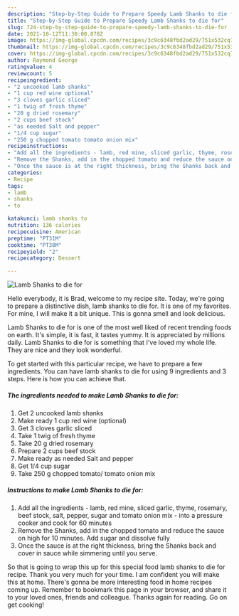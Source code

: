 ```yaml
---
description: "Step-by-Step Guide to Prepare Speedy Lamb Shanks to die for"
title: "Step-by-Step Guide to Prepare Speedy Lamb Shanks to die for"
slug: 724-step-by-step-guide-to-prepare-speedy-lamb-shanks-to-die-for
date: 2021-10-12T11:30:00.878Z
image: https://img-global.cpcdn.com/recipes/3c9c6348fbd2ad29/751x532cq70/lamb-shanks-to-die-for-recipe-main-photo.jpg
thumbnail: https://img-global.cpcdn.com/recipes/3c9c6348fbd2ad29/751x532cq70/lamb-shanks-to-die-for-recipe-main-photo.jpg
cover: https://img-global.cpcdn.com/recipes/3c9c6348fbd2ad29/751x532cq70/lamb-shanks-to-die-for-recipe-main-photo.jpg
author: Raymond George
ratingvalue: 4
reviewcount: 5
recipeingredient:
- "2 uncooked lamb shanks"
- "1 cup red wine optional"
- "3 cloves garlic sliced"
- "1 twig of fresh thyme"
- "20 g dried rosemary"
- "2 cups beef stock"
- "as needed Salt and pepper"
- "1/4 cup sugar"
- "250 g chopped tomato tomato onion mix"
recipeinstructions:
- "Add all the ingredients - lamb, red mine, sliced garlic, thyme, rosemary, beef stock, salt, pepper, sugar and tomato onion mix - into a pressure cooker and cook for 60 minutes"
- "Remove the Shanks, add in the chopped tomato and reduce the sauce on high for 10 minutes. Add sugar and dissolve fully"
- "Once the sauce is at the right thickness, bring the Shanks back and cover in sauce while simmering until you serve."
categories:
- Recipe
tags:
- lamb
- shanks
- to

katakunci: lamb shanks to 
nutrition: 136 calories
recipecuisine: American
preptime: "PT31M"
cooktime: "PT38M"
recipeyield: "2"
recipecategory: Dessert

---
```



![Lamb Shanks to die for](https://img-global.cpcdn.com/recipes/3c9c6348fbd2ad29/751x532cq70/lamb-shanks-to-die-for-recipe-main-photo.jpg)

Hello everybody, it is Brad, welcome to my recipe site. Today, we're going to prepare a distinctive dish, lamb shanks to die for. It is one of my favorites. For mine, I will make it a bit unique. This is gonna smell and look delicious.

Lamb Shanks to die for is one of the most well liked of recent trending foods on earth. It's simple, it is fast, it tastes yummy. It is appreciated by millions daily. Lamb Shanks to die for is something that I've loved my whole life. They are nice and they look wonderful.




To get started with this particular recipe, we have to prepare a few ingredients. You can have lamb shanks to die for using 9 ingredients and 3 steps. Here is how you can achieve that.

<!--inarticleads1-->

##### The ingredients needed to make Lamb Shanks to die for:

1. Get 2 uncooked lamb shanks
1. Make ready 1 cup red wine (optional)
1. Get 3 cloves garlic sliced
1. Take 1 twig of fresh thyme
1. Take 20 g dried rosemary
1. Prepare 2 cups beef stock
1. Make ready as needed Salt and pepper
1. Get 1/4 cup sugar
1. Take 250 g chopped tomato/ tomato onion mix




<!--inarticleads2-->

##### Instructions to make Lamb Shanks to die for:

1. Add all the ingredients - lamb, red mine, sliced garlic, thyme, rosemary, beef stock, salt, pepper, sugar and tomato onion mix - into a pressure cooker and cook for 60 minutes
1. Remove the Shanks, add in the chopped tomato and reduce the sauce on high for 10 minutes. Add sugar and dissolve fully
1. Once the sauce is at the right thickness, bring the Shanks back and cover in sauce while simmering until you serve.




So that is going to wrap this up for this special food lamb shanks to die for recipe. Thank you very much for your time. I am confident you will make this at home. There's gonna be more interesting food in home recipes coming up. Remember to bookmark this page in your browser, and share it to your loved ones, friends and colleague. Thanks again for reading. Go on get cooking!
